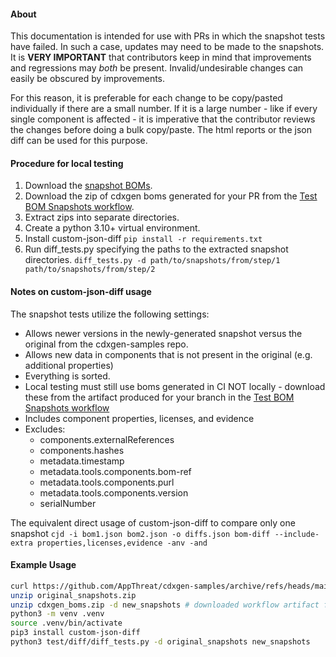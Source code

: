 #### About
This documentation is intended for use with PRs in which the snapshot tests have failed. In such a case, updates may 
need to be made to the snapshots. It is **VERY IMPORTANT** that contributors keep in mind that improvements and 
regressions may _both_ be present. Invalid/undesirable changes can easily be obscured by improvements. 

For this reason, it is preferable for each change to be copy/pasted individually if there are a small number. If it is a 
large number - like if every single component is affected - it is imperative that the contributor reviews the changes 
before doing a bulk copy/paste. The html reports or the json diff can be used for this purpose.

#### Procedure for local testing
1. Download the [snapshot BOMs](https://github.com/AppThreat/cdxgen-samples/archive/refs/heads/main.zip). 
2. Download the zip of cdxgen boms generated for your PR from the [Test BOM Snapshots workflow](https://github.com/CycloneDX/cdxgen/actions/workflows/snapshot-tests.yml).
3. Extract zips into separate directories.
4. Create a python 3.10+ virtual environment.
5. Install custom-json-diff `pip install -r requirements.txt`
6. Run diff_tests.py specifying the paths to the extracted snapshot directories.
   `diff_tests.py -d path/to/snapshots/from/step/1 path/to/snapshots/from/step/2`

#### Notes on custom-json-diff usage
The snapshot tests utilize the following settings:
- Allows newer versions in the newly-generated snapshot versus the original from the cdxgen-samples repo.
- Allows new data in components that is not present in the original (e.g. additional properties)
- Everything is sorted.
- Local testing must still use boms generated in CI NOT locally - download these from the artifact produced for your branch in the [Test BOM Snapshots workflow](https://github.com/CycloneDX/cdxgen/actions/workflows/snapshot-tests.yml)
- Includes component properties, licenses, and evidence
- Excludes:
  - components.externalReferences
  - components.hashes
  - metadata.timestamp
  - metadata.tools.components.bom-ref
  - metadata.tools.components.purl
  - metadata.tools.components.version
  - serialNumber

The equivalent direct usage of custom-json-diff to compare only one snapshot
`cjd -i bom1.json bom2.json -o diffs.json bom-diff --include-extra properties,licenses,evidence -anv -and`

#### Example Usage
```bash
curl https://github.com/AppThreat/cdxgen-samples/archive/refs/heads/main.zip -o original_snapshots.zip
unzip original_snapshots.zip
unzip cdxgen_boms.zip -d new_snapshots # downloaded workflow artifact from github
python3 -m venv .venv
source .venv/bin/activate
pip3 install custom-json-diff
python3 test/diff/diff_tests.py -d original_snapshots new_snapshots
```
